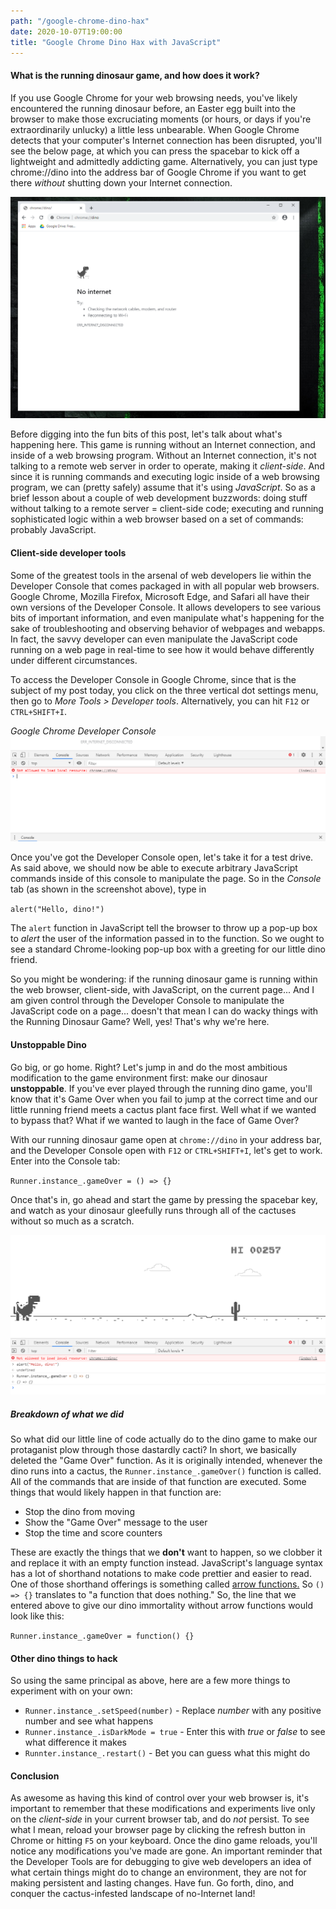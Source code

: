 ```yaml
---
path: "/google-chrome-dino-hax"
date: 2020-10-07T19:00:00
title: "Google Chrome Dino Hax with JavaScript"
---
```


#### What is the running dinosaur game, and how does it work?
If you use Google Chrome for your web browsing needs, you've likely encountered the running dinosaur before, an Easter egg built into 
the browser to make those excruciating moments (or hours, or days if you're extraordinarily unlucky) a little less unbearable. When 
Google Chrome detects that your computer's Internet connection has been disrupted, you'll see the below page, at which you can press the 
spacebar to kick off a lightweight and admittedly addicting game. Alternatively, you can just type chrome://dino into the address bar of 
Google Chrome if you want to get there _without_ shutting down your Internet connection.

![RunningDinosaurGame](./dino.png "Chrome Dino Game")

Before digging into the fun bits of this post, let's talk about what's happening here. This game is running without an Internet connection, 
and inside of a web browsing program. Without an Internet connection, it's not talking to a remote web server in order to operate, making it 
*client-side*. And since it is running commands and executing logic inside of a web browsing program, we can (pretty safely) assume that it's 
using *JavaScript*. So as a brief lesson about a couple of web development buzzwords: doing stuff without talking to a remote server = 
client-side code; executing and running sophisticated logic within a web browser based on a set of commands: probably JavaScript.

#### Client-side developer tools
Some of the greatest tools in the arsenal of web developers lie within the Developer Console that comes packaged in with all popular web 
browsers. Google Chrome, Mozilla Firefox, Microsoft Edge, and Safari all have their own versions of the Developer Console. It allows 
developers to see various bits of important information, and even manipulate what's happening for the sake of troubleshooting and observing 
behavior of webpages and webapps. In fact, the savvy developer can even manipulate the JavaScript code running on a web page in real-time to see 
how it would behave differently under different circumstances.

To access the Developer Console in Google Chrome, since that is the subject of my post today, you click on the three vertical dot settings menu, 
then go to _More Tools > Developer tools_. Alternatively, you can hit ``F12`` or ``CTRL+SHIFT+I``.

_Google Chrome Developer Console_
![DevConsole](./devconsole.PNG "Chrome Developer Tools")

Once you've got the Developer Console open, let's take it for a test drive. As said above, we should now be able to execute arbitrary JavaScript 
commands inside of this console to manipulate the page. So in the _Console_ tab (as shown in the screenshot above), type in 

``alert("Hello, dino!")``

The ``alert`` function in JavaScript tell the browser to throw up a pop-up box to _alert_ the user of the information passed in to the function. So 
we ought to see a standard Chrome-looking pop-up box with a greeting for our little dino friend. 

So you might be wondering: if the running dinosaur game is running within the web browser, client-side, with JavaScript, on the current page... And I am 
given control through the Developer Console to manipulate the JavaScript code on a page... doesn't that mean I can do wacky things with the Running 
Dinosaur Game? Well, yes! That's why we're here.

#### Unstoppable Dino
Go big, or go home. Right? Let's jump in and do the most ambitious modification to the game environment first: make our dinosaur **unstoppable**. If you've 
ever played through the running dino game, you'll know that it's Game Over when you fail to jump at the correct time and our little running friend meets a 
cactus plant face first. Well what if we wanted to bypass that? What if we wanted to laugh in the face of Game Over?

With our running dinosaur game open at ``chrome://dino`` in your address bar, and the Developer Console open with ``F12`` or ``CTRL+SHIFT+I``, let's 
get to work. Enter into the Console tab:

``Runner.instance_.gameOver = () => {}``

Once that's in, go ahead and start the game by pressing the spacebar key, and watch as your dinosaur gleefully runs through all of the cactuses without 
so much as a scratch. 

![UnstoppableDino](./unstoppabledino.PNG "Upstoppable Dino")

##### Breakdown of what we did
So what did our little line of code actually do to the dino game to make our protaganist plow through those dastardly cacti? In short, we basically deleted 
the "Game Over" function. As it is originally intended, whenever the dino runs into a cactus, the ``Runner.instance_.gameOver()`` function is called. All of the 
commands that are inside of that function are executed. Some things that would likely happen in that function are:
* Stop the dino from moving
* Show the "Game Over" message to the user
* Stop the time and score counters

These are exactly the things that we **don't** want to happen, so we clobber it and replace it with an empty function instead. JavaScript's language syntax has 
a lot of shorthand notations to make code prettier and easier to read. One of those shorthand offerings is something called <a href="https://developer.mozilla.org/en-US/docs/Web/JavaScript/Reference/Functions/Arrow_functions" target="_blank">arrow functions.</a> So ``() => {}`` translates to "a function that does nothing." 
So, the line that we entered above to give our dino immortality without arrow functions would look like this:

``Runner.instance_.gameOver = function() {}``

#### Other dino things to hack
So using the same principal as above, here are a few more things to experiment with on your own:
* ``Runner.instance_.setSpeed(number)`` - Replace _number_ with any positive number and see what happens
* ``Runner.instance_.isDarkMode = true`` - Enter this with _true_ or _false_ to see what difference it makes
* ``Runnter.instance_.restart()`` - Bet you can guess what this might do

#### Conclusion
As awesome as having this kind of control over your web browser is, it's important to remember that these modifications and experiments live only on the 
_client-side_ in your current browser tab, and do *not* persist. To see what I mean, reload your browser page by clicking the refresh button in Chrome or 
hitting ``F5`` on your keyboard. Once the dino game reloads, you'll notice any modifications you've made are gone. An important reminder that the Developer 
Tools are for debugging to give web developers an idea of what certain things might do to change an environment, they are not for making persistent and 
lasting changes. Have fun. Go forth, dino, and conquer the cactus-infested landscape of no-Internet land!